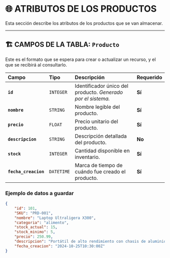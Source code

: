 # 🌐 ATRIBUTOS DE LOS PRODUCTOS

Esta sección describe los atributos de los productos que se van almacenar.

---

## 🏗️ CAMPOS DE LA TABLA: `Producto`

Este es el formato que se espera para crear o actualizar un recurso, y el que se recibirá al consultarlo.

| Campo | Tipo | Descripción | Requerido |
| :--- | :--- | :--- | :--- |
| **`id`** | `INTEGER` | Identificador único del producto. *Generado por el sistema.* | **Sí** |
| **`nombre`** | `STRING` | Nombre legible del producto. | **Sí** |
| **`precio`** | `FLOAT` | Precio unitario del producto. | **Sí** |
| **`descripcion`** | `STRING` | Descripción detallada del producto. | **No** |
| **`stock`** | `INTEGER` | Cantidad disponible en inventario. | **Sí** |
| **`fecha_creacion`** | `DATETIME` | Marca de tiempo de cuándo fue creado el producto. | **Sí** |

### Ejemplo de datos a guardar

```json
{
    "id": 101,
    "SKU": "PRD-001",
    "nombre": "Laptop Ultraligera X300",
    "categoria": "alimento",
    "stock_actual": 15,
    "stock_minimo": 5,
    "precio": 250.99,
    "descripcion": "Portátil de alto rendimiento con chasis de aluminio.",
    "fecha_creacion": "2024-10-25T10:30:00Z"
}
```
